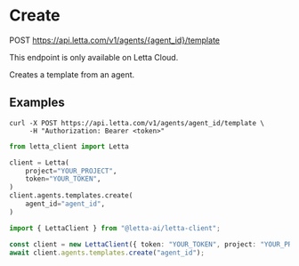 # Create

POST https://api.letta.com/v1/agents/{agent_id}/template

<Note>This endpoint is only available on Letta Cloud.</Note>

Creates a template from an agent.


## Examples

```shell
curl -X POST https://api.letta.com/v1/agents/agent_id/template \
     -H "Authorization: Bearer <token>"
```

```python
from letta_client import Letta

client = Letta(
    project="YOUR_PROJECT",
    token="YOUR_TOKEN",
)
client.agents.templates.create(
    agent_id="agent_id",
)

```

```typescript
import { LettaClient } from "@letta-ai/letta-client";

const client = new LettaClient({ token: "YOUR_TOKEN", project: "YOUR_PROJECT" });
await client.agents.templates.create("agent_id");

```
